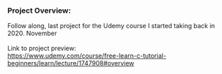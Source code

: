 ### Project Overview:
Follow along, last project for the Udemy course I started taking back in 2020. November
<br>
<br>
Link to project preview:
<br>
https://www.udemy.com/course/free-learn-c-tutorial-beginners/learn/lecture/1747908#overview
